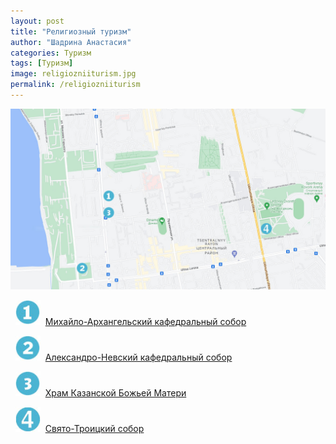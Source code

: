 ```yaml
---
layout: post
title: "Религиозный туризм"
author: "Шадрина Анастасия"
categories: Туризм
tags: [Туризм]
image: religiozniiturism.jpg
permalink: /religiozniiturism
---
```


<img src="/images/map2.jpg" alt="карта2" width="1000"/>

&nbsp;&nbsp;<img src="/images/number1.jpg" alt="one" width="40"/>&nbsp;&nbsp;[Михайло-Архангельский кафедральный собор](/mikhailovskiisobor)

&nbsp;&nbsp;<img src="/images/number2.jpg" alt="two" width="40"/>&nbsp;&nbsp;[Александро-Невский кафедральный собор](/aleksandronevskiysobor)

&nbsp;&nbsp;<img src="/images/number3.jpg" alt="three" width="40"/>&nbsp;&nbsp;[Храм Казанской Божьей Матери](/hramkazanskoibozieimateri)

&nbsp;&nbsp;<img src="/images/number4.jpg" alt="four" width="40"/>&nbsp;&nbsp;[Свято-Троицкий собор](/svyatotroitskiisobor)